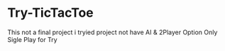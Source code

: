 # Try-TicTacToe
This not a final project i tryied project not have AI & 2Player Option Only Sigle Play for Try
